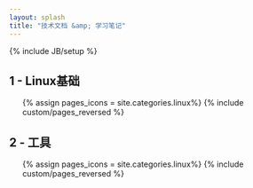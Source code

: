 ```yaml
---
layout: splash
title: "技术文档 &amp; 学习笔记"
---
```

{% include JB/setup %}

## 1 - Linux基础

<ul class="thumbnails">
  {% assign pages_icons = site.categories.linux%}
  {% include custom/pages_reversed %}
</ul>

## 2 - 工具

<ul class="thumbnails">
  {% assign pages_icons = site.categories.linux%}
  {% include custom/pages_reversed %}
</ul>

